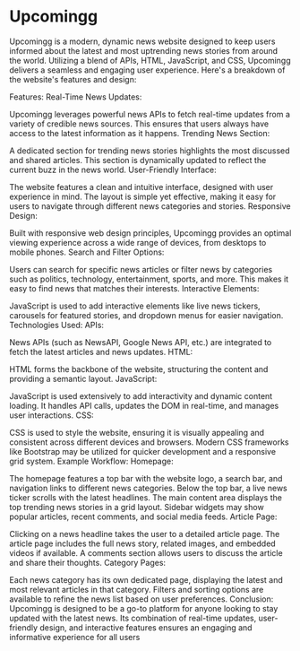 # Upcomingg
Upcomingg is a modern, dynamic news website designed to keep users informed about the latest and most uptrending news stories from around the world. Utilizing a blend of APIs, HTML, JavaScript, and CSS, Upcomingg delivers a seamless and engaging user experience. Here's a breakdown of the website's features and design:

Features:
Real-Time News Updates:

Upcomingg leverages powerful news APIs to fetch real-time updates from a variety of credible news sources. This ensures that users always have access to the latest information as it happens.
Trending News Section:

A dedicated section for trending news stories highlights the most discussed and shared articles. This section is dynamically updated to reflect the current buzz in the news world.
User-Friendly Interface:

The website features a clean and intuitive interface, designed with user experience in mind. The layout is simple yet effective, making it easy for users to navigate through different news categories and stories.
Responsive Design:

Built with responsive web design principles, Upcomingg provides an optimal viewing experience across a wide range of devices, from desktops to mobile phones.
Search and Filter Options:

Users can search for specific news articles or filter news by categories such as politics, technology, entertainment, sports, and more. This makes it easy to find news that matches their interests.
Interactive Elements:

JavaScript is used to add interactive elements like live news tickers, carousels for featured stories, and dropdown menus for easier navigation.
Technologies Used:
APIs:

News APIs (such as NewsAPI, Google News API, etc.) are integrated to fetch the latest articles and news updates.
HTML:

HTML forms the backbone of the website, structuring the content and providing a semantic layout.
JavaScript:

JavaScript is used extensively to add interactivity and dynamic content loading. It handles API calls, updates the DOM in real-time, and manages user interactions.
CSS:

CSS is used to style the website, ensuring it is visually appealing and consistent across different devices and browsers. Modern CSS frameworks like Bootstrap may be utilized for quicker development and a responsive grid system.
Example Workflow:
Homepage:

The homepage features a top bar with the website logo, a search bar, and navigation links to different news categories.
Below the top bar, a live news ticker scrolls with the latest headlines.
The main content area displays the top trending news stories in a grid layout.
Sidebar widgets may show popular articles, recent comments, and social media feeds.
Article Page:

Clicking on a news headline takes the user to a detailed article page.
The article page includes the full news story, related images, and embedded videos if available.
A comments section allows users to discuss the article and share their thoughts.
Category Pages:

Each news category has its own dedicated page, displaying the latest and most relevant articles in that category.
Filters and sorting options are available to refine the news list based on user preferences.
Conclusion:
Upcomingg is designed to be a go-to platform for anyone looking to stay updated with the latest news. Its combination of real-time updates, user-friendly design, and interactive features ensures an engaging and informative experience for all users
